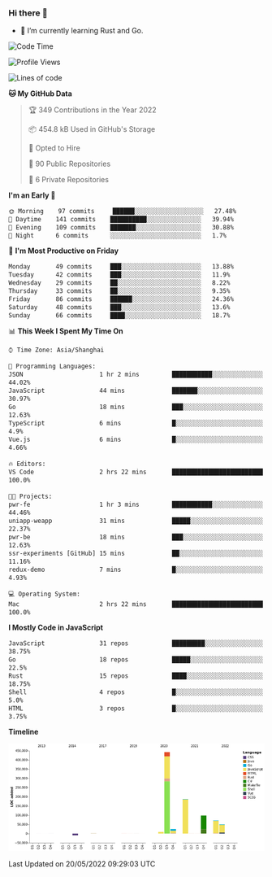 ### Hi there 👋

- 🌱 I’m currently learning Rust and Go.

<!--START_SECTION:waka-->
![Code Time](http://img.shields.io/badge/Code%20Time-382%20hrs%2023%20mins-blue)

![Profile Views](http://img.shields.io/badge/Profile%20Views-0-blue)

![Lines of code](https://img.shields.io/badge/From%20Hello%20World%20I%27ve%20Written-879%20Thousand%20lines%20of%20code-blue)

**🐱 My GitHub Data** 

> 🏆 349 Contributions in the Year 2022
 > 
> 📦 454.8 kB Used in GitHub's Storage 
 > 
> 💼 Opted to Hire
 > 
> 📜 90 Public Repositories 
 > 
> 🔑 6 Private Repositories  
 > 
**I'm an Early 🐤** 

```text
🌞 Morning    97 commits     ██████░░░░░░░░░░░░░░░░░░░   27.48% 
🌆 Daytime    141 commits    ██████████░░░░░░░░░░░░░░░   39.94% 
🌃 Evening    109 commits    ███████░░░░░░░░░░░░░░░░░░   30.88% 
🌙 Night      6 commits      ░░░░░░░░░░░░░░░░░░░░░░░░░   1.7%

```
📅 **I'm Most Productive on Friday** 

```text
Monday       49 commits     ███░░░░░░░░░░░░░░░░░░░░░░   13.88% 
Tuesday      42 commits     ███░░░░░░░░░░░░░░░░░░░░░░   11.9% 
Wednesday    29 commits     ██░░░░░░░░░░░░░░░░░░░░░░░   8.22% 
Thursday     33 commits     ██░░░░░░░░░░░░░░░░░░░░░░░   9.35% 
Friday       86 commits     ██████░░░░░░░░░░░░░░░░░░░   24.36% 
Saturday     48 commits     ███░░░░░░░░░░░░░░░░░░░░░░   13.6% 
Sunday       66 commits     ████░░░░░░░░░░░░░░░░░░░░░   18.7%

```


📊 **This Week I Spent My Time On** 

```text
⌚︎ Time Zone: Asia/Shanghai

💬 Programming Languages: 
JSON                     1 hr 2 mins         ███████████░░░░░░░░░░░░░░   44.02% 
JavaScript               44 mins             ███████░░░░░░░░░░░░░░░░░░   30.97% 
Go                       18 mins             ███░░░░░░░░░░░░░░░░░░░░░░   12.63% 
TypeScript               6 mins              █░░░░░░░░░░░░░░░░░░░░░░░░   4.9% 
Vue.js                   6 mins              █░░░░░░░░░░░░░░░░░░░░░░░░   4.66%

🔥 Editors: 
VS Code                  2 hrs 22 mins       █████████████████████████   100.0%

🐱‍💻 Projects: 
pwr-fe                   1 hr 3 mins         ███████████░░░░░░░░░░░░░░   44.46% 
uniapp-weapp             31 mins             █████░░░░░░░░░░░░░░░░░░░░   22.37% 
pwr-be                   18 mins             ███░░░░░░░░░░░░░░░░░░░░░░   12.63% 
ssr-experiments [GitHub] 15 mins             ██░░░░░░░░░░░░░░░░░░░░░░░   11.16% 
redux-demo               7 mins              █░░░░░░░░░░░░░░░░░░░░░░░░   4.93%

💻 Operating System: 
Mac                      2 hrs 22 mins       █████████████████████████   100.0%

```

**I Mostly Code in JavaScript** 

```text
JavaScript               31 repos            █████████░░░░░░░░░░░░░░░░   38.75% 
Go                       18 repos            █████░░░░░░░░░░░░░░░░░░░░   22.5% 
Rust                     15 repos            ████░░░░░░░░░░░░░░░░░░░░░   18.75% 
Shell                    4 repos             █░░░░░░░░░░░░░░░░░░░░░░░░   5.0% 
HTML                     3 repos             █░░░░░░░░░░░░░░░░░░░░░░░░   3.75%

```


**Timeline**

![Chart not found](https://raw.githubusercontent.com/elton/elton/main/charts/bar_graph.png) 


 Last Updated on 20/05/2022 09:29:03 UTC
<!--END_SECTION:waka-->

<!--
**elton/elton** is a ✨ _special_ ✨ repository because its `README.md` (this file) appears on your GitHub profile.

Here are some ideas to get you started:

- 🔭 I’m currently working on ...
- 🌱 I’m currently learning ...
- 👯 I’m looking to collaborate on ...
- 🤔 I’m looking for help with ...
- 💬 Ask me about ...
- 📫 How to reach me: ...
- 😄 Pronouns: ...
- ⚡ Fun fact: ...
-->
